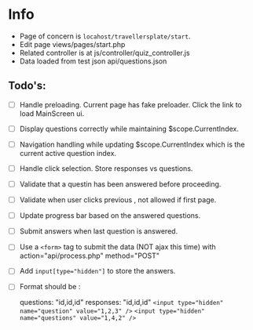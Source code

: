# Info
* Page of concern is `locahost/travellersplate/start`.
* Edit page views/pages/start.php
* Related controller is at js/controller/quiz_controller.js
* Data loaded from test json api/questions.json

## Todo's:
- [ ] Handle preloading. Current page has fake preloader. Click the link to load MainScreen ui.
- [ ] Display questions correctly while maintaining $scope.CurrentIndex.
- [ ] Navigation handling while updating $scope.CurrentIndex which is the current active question index.
- [ ] Handle click selection. Store responses vs questions.
- [ ] Validate that a questin has been answered before proceeding.
- [ ] Validate when user clicks previous , not allowed if first page.
- [ ] Update progress bar based on the answered questions.
- [ ] Submit answers when last question is answered.
- [ ] Use a `<form>` tag to submit the data (NOT ajax this time) with action="api/process.php" method="POST" 
- [ ] Add `input[type="hidden"]` to store the answers.
- [ ] Format should be :
	
	questions: "id,id,id"
	responses: "id,id,id"
	`<input type="hidden" name="question" value="1,2,3" />`
	`<input type="hidden" name="questions" value="1,4,2" />`